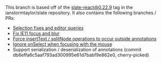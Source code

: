 This branch is based off of the slate-react@0.22.9 tag in the
ianstormtaylor/slate repository. It also contains the following
branches / PRs:

- [Selection fixes and editor queries](https://github.com/ianstormtaylor/slate/pull/2933)
- [Fix IE11 focus and blur](https://github.com/aha-app/slate/tree/fix-ie11-selection)
- [Force insertText / splitNode operations to occur outside annotations](https://github.com/aha-app/slate/pull/1)
- [Ignore onSelect when focusing with the mouse](https://github.com/aha-app/slate/pull/2)
- Support serialization / deserialization of annotations (commit db6effa6c5aaf793ad300995e61d7babf9e862e0, cherry-picked)
